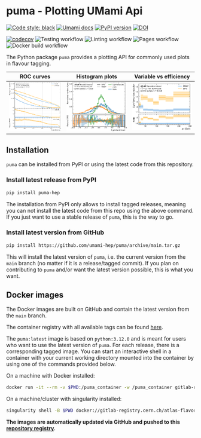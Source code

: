 # puma - Plotting UMami Api

[![Code style: black](https://img.shields.io/badge/code%20style-black-000000.svg)](https://github.com/psf/black)
[![Umami docs](https://img.shields.io/badge/info-documentation-informational)](https://umami-hep.github.io/puma/)
[![PyPI version](https://badge.fury.io/py/puma-hep.svg)](https://badge.fury.io/py/puma-hep)
[![DOI](https://zenodo.org/badge/DOI/10.5281/zenodo.6607414.svg)](https://doi.org/10.5281/zenodo.6607414)

[![codecov](https://codecov.io/gh/umami-hep/puma/branch/main/graph/badge.svg)](https://codecov.io/gh/umami-hep/puma)
![Testing workflow](https://github.com/umami-hep/puma/actions/workflows/testing.yml/badge.svg)
![Linting workflow](https://github.com/umami-hep/puma/actions/workflows/linting.yml/badge.svg)
![Pages workflow](https://github.com/umami-hep/puma/actions/workflows/pages.yml/badge.svg)
![Docker build workflow](https://github.com/umami-hep/puma/actions/workflows/docker_build.yml/badge.svg)

The Python package `puma` provides a plotting API for commonly used plots in flavour tagging.

|                                     ROC curves                                      |                                            Histogram plots                                             |                                    Variable vs efficiency                                    |
| :---------------------------------------------------------------------------------: | :----------------------------------------------------------------------------------------------------: | :------------------------------------------------------------------------------------------: |
| <img src=https://github.com/umami-hep/puma/raw/examples-material/roc.png width=200> | <img src=https://github.com/umami-hep/puma/raw/examples-material/histogram_discriminant.png width=220> | <img src=https://github.com/umami-hep/puma/raw/examples-material/pt_light_rej.png width=220> |

## Installation

`puma` can be installed from PyPI or using the latest code from this repository.

### Install latest release from PyPI

```bash
pip install puma-hep
```

The installation from PyPI only allows to install tagged releases, meaning you can not
install the latest code from this repo using the above command.
If you just want to use a stable release of `puma`, this is the way to go.

### Install latest version from GitHub

```bash
pip install https://github.com/umami-hep/puma/archive/main.tar.gz
```

This will install the latest version of `puma`, i.e. the current version
from the `main` branch (no matter if it is a release/tagged commit).
If you plan on contributing to `puma` and/or want the latest version possible, this
is what you want.

## Docker images

The Docker images are built on GitHub and contain the latest version from the `main` branch.

The container registry with all available tags can be found
[here](https://gitlab.cern.ch/atlas-flavor-tagging-tools/training-images/puma-images/container_registry/13727).

The `puma:latest` image is based on `python:3.12.0` and is meant for users who want to use the latest version of `puma`. For each release, there is a corresponding tagged image.
You can start an interactive shell in a container with your current working directory
mounted into the container by using one of the commands provided below.

On a machine with Docker installed:

```bash
docker run -it --rm -v $PWD:/puma_container -w /puma_container gitlab-registry.cern.ch/atlas-flavor-tagging-tools/training-images/puma-images/puma:latest bash
```

On a machine/cluster with singularity installed:

```bash
singularity shell -B $PWD docker://gitlab-registry.cern.ch/atlas-flavor-tagging-tools/training-images/puma-images/puma:latest
```

**The images are automatically updated via GitHub and pushed to this [repository registry](https://gitlab.cern.ch/atlas-flavor-tagging-tools/training-images/puma-images/container_registry).**
